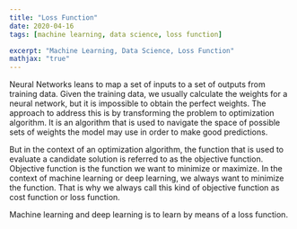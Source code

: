 ```yaml
---
title: "Loss Function"
date: 2020-04-16
tags: [machine learning, data science, loss function]

excerpt: "Machine Learning, Data Science, Loss Function"
mathjax: "true"
---
```


Neural Networks leans to map a set of inputs to a set of outputs from training data. Given the training data, we usually calculate the weights for a neural network, but it is impossible to obtain the perfect weights. The approach to address this is by transforming the problem to optimization algorithm. It is an algorithm that is used to navigate the space of possible sets of weights the model may use in order to make good predictions.

But in the context of an optimization algorithm, the function that is used to evaluate a candidate solution is referred to as the objective function. Objective function is the function we want to minimize or maximize. In the context of machine learning or deep learning, we always want to minimize the function. That is why we always call this kind of objective function as cost function or loss function.

Machine learning and deep learning is to learn by means of a loss function.
